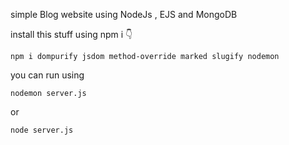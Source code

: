 simple Blog website using NodeJs , EJS and MongoDB


install this stuff using npm i 👇

```
npm i dompurify jsdom method-override marked slugify nodemon

```

you can run using 

```
nodemon server.js
```

or 

```
node server.js
```